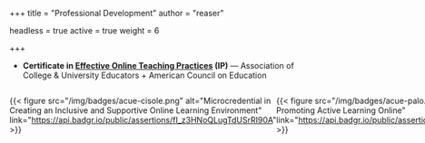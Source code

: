 +++
title = "Professional Development"
author = "reaser"

headless = true
active = true
weight = 6

+++

+ **Certificate in [Effective Online Teaching Practices](https://tlcommons.wvu.edu/programs-services/learning-communities/online-teaching-practices) (IP)** — Association of College & University Educators + American Council on Education

<div style="display: inline-flex;">

{{< figure src="/img/badges/acue-cisole.png" alt="Microcredential in Creating an Inclusive and Supportive Online Learning Environment" link="https://api.badgr.io/public/assertions/fI_z3HNoQLugTdUSrRI90A" >}}

{{< figure src="/img/badges/acue-palo.png" alt="Microcredential in Promoting Active Learning Online" link="https://api.badgr.io/public/assertions/2hhkF9VORpKwoazXe7Zdog" >}}

{{< figure src="/img/badges/acue-dlcec.png" alt="Microcredential in Designing Learner-Centered and Equitable Courses" link="https://api.badgr.io/public/assertions/3kvfALRbS8iHJi2O2Ex6SA" >}}

</div>
